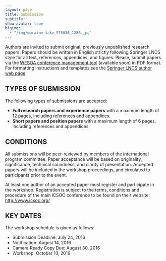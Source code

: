 ```yaml
---
layout: page
title: Submission
subtitle:
show-avatar: true
bigimg:
  - "/img/moraine-lake-978630_1280.jpg"
---
```


Authors are invited to submit original, previously unpublished research papers. Papers should be written in English strictly following Springer LNCS style for all text, references, appendices, and figures. Please, submit papers via the [WESOA conference management tool](https://www.conftool.com/wesoa2016/) (available soon) in PDF format. For formatting instructions and templates see the [Springer LNCS author web page](http://www.springer.de/comp/lncs/authors.html)

## TYPES OF SUBMISSION

The following types of submissions are accepted:

- **Full research papers and experience papers** with a maximum length of 12
pages, including references and appendices.
- **Short papers and position papers** with a maximum length of 6 pages,
including references and appendices.

## CONDITIONS

All submissions will be peer-reviewed by members of the international program committee. Paper acceptance will be based on originality, significance, technical soundness, and clarity of presentation. Accepted papers will be included in the workshop proceedings, and circulated to participants prior to the event.

At least one author of an accepted paper must register and participate in the workshop. Registration is subject to the terms, conditions and procedure of the main ICSOC conference to be found on their website: http://www.icsoc.org/

## KEY DATES

The workshop schedule is given as follows:

- Submission Deadline: July 24, 2016
- Notification: August 14, 2016
- Camera Ready Copy Due: August 30, 2016
- Workshop: October 10, 2016
